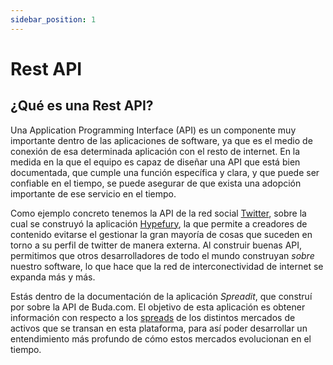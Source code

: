 ```yaml
---
sidebar_position: 1
---
```


# Rest API

## ¿Qué es una Rest API?

Una Application Programming Interface (API) es un componente muy importante dentro de las aplicaciones de software, ya que es el medio de conexión de esa determinada aplicación con el resto de internet. En la medida en la que el equipo es capaz de diseñar una API que está bien documentada, que cumple una función específica y clara, y que puede ser confiable en el tiempo, se puede asegurar de que exista una adopción importante de ese servicio en el tiempo.

Como ejemplo concreto tenemos la API de la red social [Twitter](https://www.twitter.com), sobre la cual se construyó la aplicación [Hypefury](https://hypefury.com/), la que permite a creadores de contenido evitarse el gestionar la gran mayoría de cosas que suceden en torno a su perfil de twitter de manera externa. Al construir buenas API, permitimos que otros desarrolladores de todo el mundo construyan _sobre_ nuestro software, lo que hace que la red de interconectividad de internet se expanda más y más.

Estás dentro de la documentación de la aplicación _Spreadit_, que construí por sobre la API de Buda.com. El objetivo de esta aplicación es obtener información con respecto a los [spreads](https://www.youtube.com/watch?v=ntU7e4KPwrM) de los distintos mercados de activos que se transan en esta plataforma, para así poder desarrollar un entendimiento más profundo de cómo estos mercados evolucionan en el tiempo.
